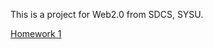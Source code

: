 This is a project for Web2.0 from SDCS, SYSU.

[Homework 1](https://willken.github.io/Web2.0/Homework%201%20-%20Recipe/)
